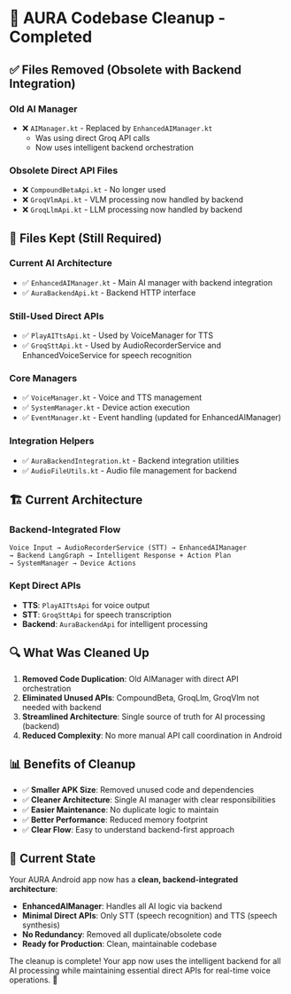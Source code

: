 # 🧹 AURA Codebase Cleanup - Completed

## ✅ **Files Removed (Obsolete with Backend Integration)**

### **Old AI Manager**
- ❌ `AIManager.kt` - Replaced by `EnhancedAIManager.kt`
  - Was using direct Groq API calls
  - Now uses intelligent backend orchestration

### **Obsolete Direct API Files**
- ❌ `CompoundBetaApi.kt` - No longer used
- ❌ `GroqVlmApi.kt` - VLM processing now handled by backend
- ❌ `GroqLlmApi.kt` - LLM processing now handled by backend

## 📁 **Files Kept (Still Required)**

### **Current AI Architecture**
- ✅ `EnhancedAIManager.kt` - Main AI manager with backend integration
- ✅ `AuraBackendApi.kt` - Backend HTTP interface

### **Still-Used Direct APIs**
- ✅ `PlayAITtsApi.kt` - Used by VoiceManager for TTS
- ✅ `GroqSttApi.kt` - Used by AudioRecorderService and EnhancedVoiceService for speech recognition

### **Core Managers**
- ✅ `VoiceManager.kt` - Voice and TTS management
- ✅ `SystemManager.kt` - Device action execution
- ✅ `EventManager.kt` - Event handling (updated for EnhancedAIManager)

### **Integration Helpers**
- ✅ `AuraBackendIntegration.kt` - Backend integration utilities
- ✅ `AudioFileUtils.kt` - Audio file management for backend

## 🏗️ **Current Architecture**

### **Backend-Integrated Flow**
```
Voice Input → AudioRecorderService (STT) → EnhancedAIManager 
→ Backend LangGraph → Intelligent Response + Action Plan 
→ SystemManager → Device Actions
```

### **Kept Direct APIs**
- **TTS**: `PlayAITtsApi` for voice output
- **STT**: `GroqSttApi` for speech transcription
- **Backend**: `AuraBackendApi` for intelligent processing

## 🔍 **What Was Cleaned Up**

1. **Removed Code Duplication**: Old AIManager with direct API orchestration
2. **Eliminated Unused APIs**: CompoundBeta, GroqLlm, GroqVlm not needed with backend
3. **Streamlined Architecture**: Single source of truth for AI processing (backend)
4. **Reduced Complexity**: No more manual API call coordination in Android

## 📊 **Benefits of Cleanup**

- ✅ **Smaller APK Size**: Removed unused code and dependencies
- ✅ **Cleaner Architecture**: Single AI manager with clear responsibilities  
- ✅ **Easier Maintenance**: No duplicate logic to maintain
- ✅ **Better Performance**: Reduced memory footprint
- ✅ **Clear Flow**: Easy to understand backend-first approach

## 🚀 **Current State**

Your AURA Android app now has a **clean, backend-integrated architecture**:

- **EnhancedAIManager**: Handles all AI logic via backend
- **Minimal Direct APIs**: Only STT (speech recognition) and TTS (speech synthesis)
- **No Redundancy**: Removed all duplicate/obsolete code
- **Ready for Production**: Clean, maintainable codebase

The cleanup is complete! Your app now uses the intelligent backend for all AI processing while maintaining essential direct APIs for real-time voice operations. 🎉

